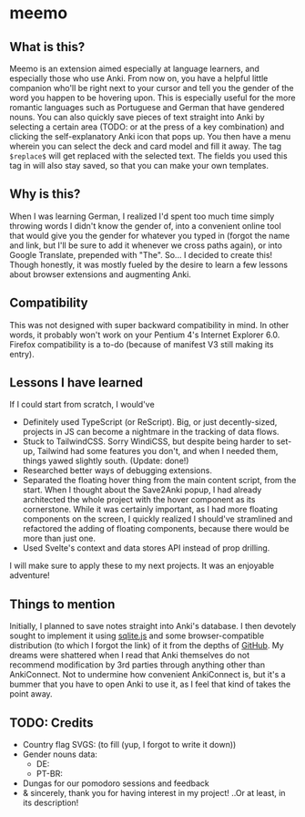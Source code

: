 # meemo
## What is this?
Meemo is an extension aimed especially at language learners, and especially those who use Anki. 
From now on, you have a helpful little companion who'll be right next to your cursor and tell you the gender of the word you happen to be hovering upon. This is especially useful for the more romantic languages such as Portuguese and German that have gendered nouns. 
You can also quickly save pieces of text straight into Anki by selecting a certain area (TODO: or at the press of a key combination) and clicking the self-explanatory Anki icon that pops up. You then have a menu wherein you can select the deck and card model and fill it away. The tag `$replace$` will get replaced with the selected text. The fields you used this tag in will also stay saved, so that you can make your own templates.

## Why is this?
When I was learning German, I realized I'd spent too much time simply throwing words I didn't know the gender of, into a convenient online tool that would give you the gender for whatever you typed in (forgot the name and link, but I'll be sure to add it whenever we cross paths again), or into Google Translate, prepended with "The". So... I decided to create this! 
Though honestly, it was mostly fueled by the desire to learn a few lessons about browser extensions and augmenting Anki.

## Compatibility
This was not designed with super backward compatibility in mind. In other words, it probably won't work on your Pentium 4's Internet Explorer 6.0. Firefox compatibility is a to-do (because of manifest V3 still making its entry).

## Lessons I have learned
If I could start from scratch, I would've
- Definitely used TypeScript (or ReScript). Big, or just decently-sized, projects in JS can become a nightmare in the tracking of data flows.
- Stuck to TailwindCSS. Sorry WindiCSS, but despite being harder to set-up, Tailwind had some features you don't, and when I needed them, things yawed slightly south. (Update: done!)
- Researched better ways of debugging extensions.
- Separated the floating hover thing from the main content script, from the start. When I thought about the Save2Anki popup, I had already architected the whole project with the hover component as its cornerstone. While it was certainly important, as I had more floating components on the screen, I quickly realized I should've stramlined and refactored the adding of floating components, because there would be more than just one.
- Used Svelte's context and data stores API instead of prop drilling.

I will make sure to apply these to my next projects. It was an enjoyable adventure!

## Things to mention
Initially, I planned to save notes straight into Anki's database. I then devotely sought to implement it using [sqlite.js](https://sql.js.org/#/) and some browser-compatible distribution (to which I forgot the link) of it from the depths of [GitHub](https://www.youtube.com/watch?v=dQw4w9WgXcQ). My dreams were shattered when I read that Anki themselves do not recommend modification by 3rd parties through anything other than AnkiConnect. Not to undermine how convenient AnkiConnect is, but it's a bummer that you have to open Anki to use it, as I feel that kind of takes the point away.

## TODO: Credits
- Country flag SVGS: (to fill (yup, I forgot to write it down))
- Gender nouns data:
    - DE:
    - PT-BR:
- Dungas for our pomodoro sessions and feedback
- & sincerely, thank you for having interest in my project! ..Or at least, in its description!